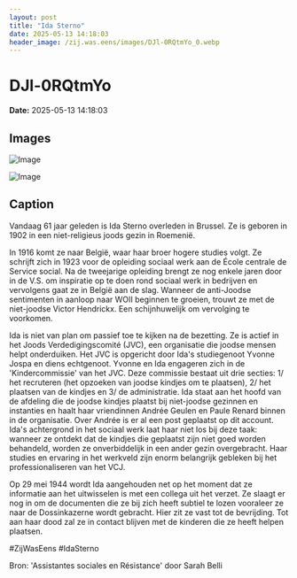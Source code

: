 ```yaml
---
layout: post
title: "Ida Sterno"
date: 2025-05-13 14:18:03
header_image: /zij.was.eens/images/DJl-0RQtmYo_0.webp
---
```


# DJl-0RQtmYo

**Date:** 2025-05-13 14:18:03

## Images

![Image](/zij.was.eens/images/DJl-0RQtmYo_0.webp)

![Image](/zij.was.eens/images/DJl-0RQtmYo_1.webp)

## Caption

Vandaag 61 jaar geleden is Ida Sterno overleden in Brussel. Ze is geboren in 1902 in een niet-religieus joods gezin in Roemenië. 

In 1916 komt ze naar België, waar haar broer hogere studies volgt. Ze schrijft zich in 1923 voor de opleiding sociaal werk aan de École centrale de Service social. Na de tweejarige opleiding brengt ze nog enkele jaren door in de V.S. om inspiratie op te doen rond sociaal werk in bedrijven en vervolgens gaat ze in België aan de slag. Wanneer de anti-Joodse sentimenten in aanloop naar WOII beginnen te groeien, trouwt ze met de niet-joodse Victor Hendrickx. Een schijnhuwelijk om vervolging te voorkomen.

Ida is niet van plan om passief toe te kijken na de bezetting. Ze is actief in het Joods Verdedigingscomité (JVC), een organisatie die joodse mensen helpt onderduiken. Het JVC is opgericht door Ida's studiegenoot Yvonne Jospa en diens echtgenoot. Yvonne en Ida engageren zich in de 'Kindercommissie' van het JVC. Deze commissie bestaat uit drie secties: 1/ het recruteren (het opzoeken van joodse kindjes om te plaatsen), 2/ het plaatsen van de kindjes en 3/ de administratie. Ida staat aan het hoofd van de afdeling die de joodse kindjes plaatst bij niet-joodse gezinnen en instanties en haalt haar vriendinnen Andrée Geulen en Paule Renard binnen in de organisatie. Over Andrée is er al een post geplaatst op dit account. Ida's achtergrond in het sociaal werk laat haar niet los bij deze taak: wanneer ze ontdekt dat de kindjes die geplaatst zijn niet goed worden behandeld, worden ze onverbiddelijk in een ander gezin overgebracht. Haar studies en ervaring in het werkveld zijn enorm belangrijk gebleken bij het professionaliseren van het VCJ. 

Op 29 mei 1944 wordt Ida aangehouden net op het moment dat ze informatie aan het uitwisselen is met een collega uit het verzet. Ze slaagt er nog in om de documenten die ze bij zich heeft subtiel te lozen vooraleer ze naar de Dossinkazerne wordt gebracht. Hier zit ze vast tot de bevrijding. Tot aan haar dood zal ze in contact blijven met de kinderen die ze heeft helpen plaatsen.

#ZijWasEens #IdaSterno

Bron: 'Assistantes sociales en Résistance' door Sarah Belli

